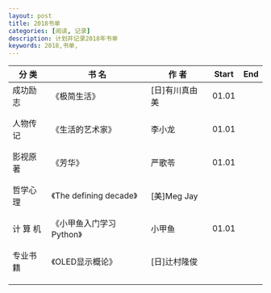 ```yaml
---
layout: post
title: 2018书单
categories: [阅读, 记录]
description: 计划并记录2018年书单
keywords: 2018,书单, 
---
```



|    分  类      |       书  名           |    作  者      | Start |  End  |
|------|------|------|------|------|
|    成功励志    |      《极简生活》      | [日]有川真由美 | 01.01 |       |
|                |                        |                |       |       |
|                |                        |                |       |       |
|    人物传记    |    《生活的艺术家》    |      李小龙    | 01.01 |       |
|                |                        |                |       |       |
|                |                        |                |       |       |
|    影视原著    |        《芳华》        |      严歌苓    | 01.01 |       |
|                |                        |                |       |       |
|                |                        |                |       |       |
|    哲学心理    |《The defining decade》 |  [美]Meg Jay   |       |       |
|                |                        |                |       |       |
|                |                        |                |       |       |
|    计 算 机    |《小甲鱼入门学习Python》|     小甲鱼     | 01.01 |       |
|                |                        |                |       |       |
|                |                        |                |       |       |
|    专业书籍    |    《OLED显示概论》    |  [日]辻村隆俊  |       |       |
|                |                        |                |       |       |
|                |                        |                |       |       |
|                |                        |                |       |       |